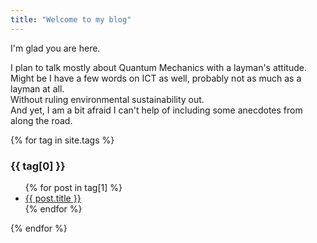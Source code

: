 ```yaml
---
title: "Welcome to my blog"
---
```


I'm glad you are here.

I plan to talk mostly about Quantum Mechanics with a layman's attitude.  
Might be I have a few words on ICT as well, probably not as much as a layman at all.  
Without ruling environmental sustainability out.  
And yet, I am a bit afraid I can't help of including some anecdotes from along the road. 

{% for tag in site.tags %}
  <h3>{{ tag[0] }}</h3>
  <ul>
    {% for post in tag[1] %}
      <li>
      <a href="/blog{{ post.url }}">{{ post.title }}</a>
      </li>
    {% endfor %}
  </ul>
{% endfor %}
